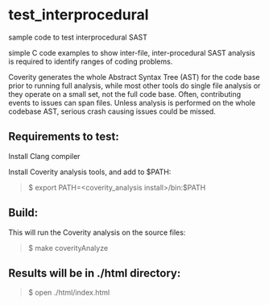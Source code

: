 # test_interprocedural
sample code to test interprocedural SAST

simple C code examples to show inter-file, inter-procedural SAST analysis is required to identify ranges of coding problems.

Coverity generates the whole Abstract Syntax Tree (AST) for the code base prior to running full analysis, while most other tools do single file analysis or they operate on a small set, not the full code base.   Often, contributing events to issues can span files.  Unless analysis is performed on the whole codebase AST, serious crash causing issues could be missed.

## Requirements to test:   

Install Clang compiler

Install Coverity analysis tools, and add to  $PATH:
>  $ export PATH=<coverity_analysis install>/bin:$PATH

## Build:
This will run the Coverity analysis on the source files:
>  $ make coverityAnalyze

## Results will be in ./html directory:
>  $ open ./html/index.html

